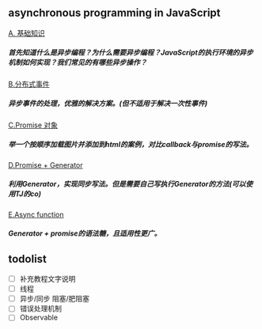 ## asynchronous programming in JavaScript

[A. 基础知识](https://github.com/Akiq2016/asyn-programming-with-JavaScript/issues/1)
##### 首先知道什么是异步编程？为什么需要异步编程？JavaScript的执行环境的异步机制如何实现？我们常见的有哪些异步操作？


[B.分布式事件](https://github.com/Akiq2016/asyn-programming-with-JavaScript/issues/2)
##### 异步事件的处理，优雅的解决方案。(但不适用于解决一次性事件)


[C.Promise 对象](https://github.com/Akiq2016/asyn-programming-with-JavaScript/issues/3)
##### 举一个按顺序加载图片并添加到html的案例，对比callback与promise的写法。


[D.Promise + Generator](https://github.com/Akiq2016/asyn-programming-with-JavaScript/issues/4)
##### 利用Generator，实现同步写法。但是需要自己写执行Generator的方法(可以使用TJ的co)


[E.Async function](https://github.com/Akiq2016/asyn-programming-with-JavaScript/issues/5)
##### Generator + promise的语法糖，且适用性更广。

## todolist
- [ ] 补充教程文字说明
- [ ] 线程
- [ ] 异步/同步 阻塞/肥阻塞
- [ ] 错误处理机制
- [ ] Observable
